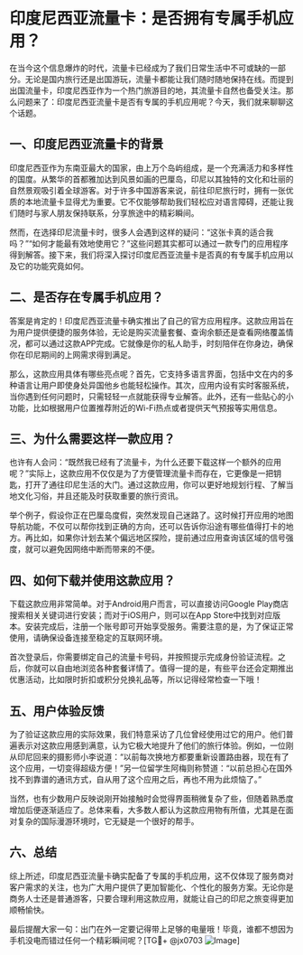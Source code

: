 # 印度尼西亚流量卡：是否拥有专属手机应用？

在当今这个信息爆炸的时代，流量卡已经成为了我们日常生活中不可或缺的一部分。无论是国内旅行还是出国游玩，流量卡都能让我们随时随地保持在线。而提到出国流量卡，印度尼西亚作为一个热门旅游目的地，其流量卡自然也备受关注。那么问题来了：印度尼西亚流量卡是否有专属的手机应用呢？今天，我们就来聊聊这个话题。

## 一、印度尼西亚流量卡的背景

印度尼西亚作为东南亚最大的国家，由上万个岛屿组成，是一个充满活力和多样性的国度。从繁华的首都雅加达到风景如画的巴厘岛，印尼以其独特的文化和壮丽的自然景观吸引着全球游客。对于许多中国游客来说，前往印尼旅行时，拥有一张优质的本地流量卡显得尤为重要。它不仅能够帮助我们轻松应对语言障碍，还能让我们随时与家人朋友保持联系，分享旅途中的精彩瞬间。

然而，在选择印尼流量卡时，很多人会遇到这样的疑问：“这张卡真的适合我吗？”“如何才能最有效地使用它？”这些问题其实都可以通过一款专门的应用程序得到解答。接下来，我们将深入探讨印度尼西亚流量卡是否真的有专属手机应用以及它的功能究竟如何。

## 二、是否存在专属手机应用？

答案是肯定的！印度尼西亚流量卡确实推出了自己的官方应用程序。这款应用旨在为用户提供便捷的服务体验，无论是购买流量套餐、查询余额还是查看网络覆盖情况，都可以通过这款APP完成。它就像是你的私人助手，时刻陪伴在你身边，确保你在印尼期间的上网需求得到满足。

那么，这款应用具体有哪些亮点呢？首先，它支持多语言界面，包括中文在内的多种语言让用户即使身处异国他乡也能轻松操作。其次，应用内设有实时客服系统，当你遇到任何问题时，只需轻轻一点就能获得专业解答。此外，还有一些贴心的小功能，比如根据用户位置推荐附近的Wi-Fi热点或者提供天气预报等实用信息。

## 三、为什么需要这样一款应用？

也许有人会问：“既然我已经有了流量卡，为什么还要下载这样一个额外的应用呢？”实际上，这款应用不仅仅是为了方便管理流量卡而存在，它更像是一把钥匙，打开了通往印尼生活的大门。通过这款应用，你可以更好地规划行程、了解当地文化习俗，并且还能及时获取重要的旅行资讯。

举个例子，假设你正在巴厘岛度假，突然发现自己迷路了。这时候打开应用的地图导航功能，不仅可以帮你找到正确的方向，还可以告诉你沿途有哪些值得打卡的地方。再比如，如果你计划去某个偏远地区探险，提前通过应用查询该区域的信号强度，就可以避免因网络中断而带来的不便。

## 四、如何下载并使用这款应用？

下载这款应用非常简单。对于Android用户而言，可以直接访问Google Play商店搜索相关关键词进行安装；而对于iOS用户，则可以在App Store中找到对应版本。安装完成后，注册一个账号即可开始享受服务。需要注意的是，为了保证正常使用，请确保设备连接至稳定的互联网环境。

首次登录后，你需要绑定自己的流量卡号码，并按照提示完成身份验证流程。之后，你就可以自由地浏览各种套餐详情了。值得一提的是，有些平台还会定期推出优惠活动，比如限时折扣或积分兑换礼品等，所以记得经常检查一下哦！

## 五、用户体验反馈

为了验证这款应用的实际效果，我们特意采访了几位曾经使用过它的用户。他们普遍表示对这款应用感到满意，认为它极大地提升了他们的旅行体验。例如，一位刚从印尼回来的摄影师小李说道：“以前每次换地方都要重新设置路由器，现在有了这个应用，一切变得超级方便！”另一位留学生阿梅则称赞道：“以前总担心在国外找不到靠谱的通讯方式，自从用了这个应用之后，再也不用为此烦恼了。”

当然，也有少数用户反映说刚开始接触时会觉得界面稍微复杂了些，但随着熟悉度增加后便逐渐适应了。总体来看，大多数人都认为这款应用物有所值，尤其是在面对复杂的国际漫游环境时，它无疑是一个很好的帮手。

## 六、总结

综上所述，印度尼西亚流量卡确实配备了专属的手机应用，这不仅体现了服务商对客户需求的关注，也为广大用户提供了更加智能化、个性化的服务方案。无论你是商务人士还是普通游客，只要合理利用这款应用，就能让自己的印尼之旅变得更加顺畅愉快。

最后提醒大家一句：出门在外一定要记得带上足够的电量哦！毕竟，谁都不想因为手机没电而错过任何一个精彩瞬间呢？[TG💪+ @jx0703 ![Image](https://github.com/user-attachments/assets/dbca1d08-cadb-493c-b0ec-ad6f7a83f270)]